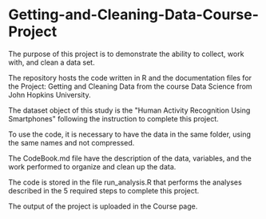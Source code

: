 # Getting-and-Cleaning-Data-Course-Project
The purpose of this project is to demonstrate the ability to collect, work with, and clean a data set.

The repository hosts the code written in R and the documentation files for the Project: Getting and Cleaning Data from the course Data Science from John Hopkins University.

The dataset object of this study is the "Human Activity Recognition Using Smartphones" following the instruction to complete this project. 

To use the code, it is necessary to have the data in the same folder, using the same names and not compressed. 

The CodeBook.md file have the description of the data, variables, and the work performed to organize and clean up the data. 

The code is stored in the file run_analysis.R that performs the analyses described in the 5 required steps to complete this project.

The output of the project is uploaded in the Course page. 
